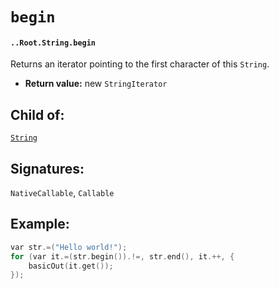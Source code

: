 # `begin`

#### `..Root.String.begin`

Returns an iterator pointing to the first character of this `String`.

* **Return value:** new `StringIterator`

## Child of:

[`String`](docs..Root.String.md)

## Signatures:

`NativeCallable`, `Callable`

## Example:

```c
var str.=("Hello world!");
for (var it.=(str.begin()).!=, str.end(), it.++, {
    basicOut(it.get());
});
```